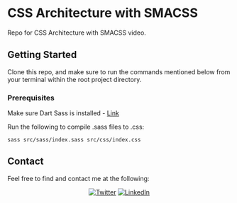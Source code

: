 # CSS Architecture with SMACSS

Repo for CSS Architecture with SMACSS video.

## Getting Started

Clone this repo, and make sure to run the commands mentioned below from your terminal within the root project directory.

### Prerequisites

Make sure Dart Sass is installed - [Link](https://sass-lang.com/install)

Run the following to compile .sass files to .css:

    sass src/sass/index.sass src/css/index.css

## Contact

Feel free to find and contact me at the following:

<div align="center">

[![Twitter](https://img.shields.io/badge/Twitter-%231DA1F2.svg?style=for-the-badge&logo=Twitter&logoColor=white)](https://twitter.com/CMittell)
[![LinkedIn](https://img.shields.io/badge/LinkedIn-%230077B5.svg?style=for-the-badge&logo=linkedin&logoColor=white)](https://www.linkedin.com/in/chris-mittell/)

</div>